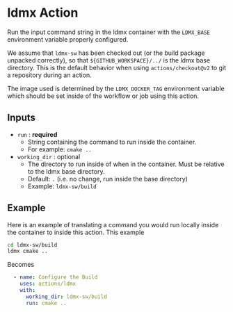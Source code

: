 # ldmx Action

Run the input command string in the ldmx container with the `LDMX_BASE` environment variable properly configured.

We assume that `ldmx-sw` has been checked out (or the build package unpacked correctly), so that `${GITHUB_WORKSPACE}/../` is the ldmx base directory.
This is the default behavior when using `actions/checkout@v2` to git a repository during an action.

The image used is determined by the `LDMX_DOCKER_TAG` environment variable which should be set inside of the workflow or job using this action.

## Inputs

- `run` : **required**
  - String containing the command to run inside the container. 
  - For example: `cmake ..`
- `working_dir` : optional
  - The directory to run inside of when in the container. Must be relative to the ldmx base directory.
  - Default: `.` (i.e. no change, run inside the base directory)
  - Example: `ldmx-sw/build`

## Example

Here is an example of translating a command you would run locally inside the container to inside this action.
This example

```bash
cd ldmx-sw/build
ldmx cmake ..
```

Becomes

```yaml
  - name: Configure the Build
    uses: actions/ldmx
    with:
      working_dir: ldmx-sw/build
      run: cmake ..
```
